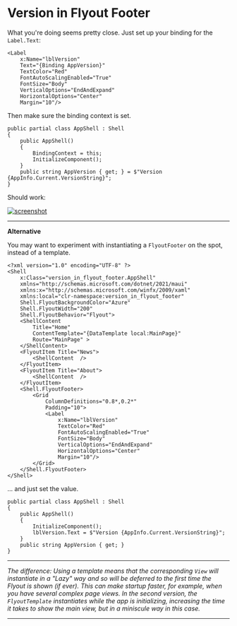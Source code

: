 # Version in Flyout Footer

What you're doing seems pretty close. Just set up your binding for the `Label.Text`:

```
<Label
    x:Name="lblVersion"
    Text="{Binding AppVersion}"
    TextColor="Red"             
    FontAutoScalingEnabled="True"
    FontSize="Body"
    VerticalOptions="EndAndExpand" 
    HorizontalOptions="Center"
    Margin="10"/>
```

Then make sure the binding context is set.

```
public partial class AppShell : Shell
{
    public AppShell()
    {
        BindingContext = this;  
        InitializeComponent(); 
    }
    public string AppVersion { get; } = $"Version {AppInfo.Current.VersionString}";
}
```
Should work:

[![screenshot][1]][1]

___

**Alternative**

You may want to experiment with instantiating a `FlyoutFooter` on the spot, instead of a template.

```
<?xml version="1.0" encoding="UTF-8" ?>
<Shell
    x:Class="version_in_flyout_footer.AppShell"
    xmlns="http://schemas.microsoft.com/dotnet/2021/maui"
    xmlns:x="http://schemas.microsoft.com/winfx/2009/xaml"
    xmlns:local="clr-namespace:version_in_flyout_footer"
    Shell.FlyoutBackgroundColor="Azure"
    Shell.FlyoutWidth="200"
    Shell.FlyoutBehavior="Flyout">
    <ShellContent
        Title="Home"
        ContentTemplate="{DataTemplate local:MainPage}"
        Route="MainPage" >
    </ShellContent>
    <FlyoutItem Title="News">
        <ShellContent  />
    </FlyoutItem>
    <FlyoutItem Title="About">
        <ShellContent  />
    </FlyoutItem>
    <Shell.FlyoutFooter>
        <Grid 
            ColumnDefinitions="0.8*,0.2*"
            Padding="10">
            <Label
                x:Name="lblVersion"
                TextColor="Red"             
                FontAutoScalingEnabled="True"
                FontSize="Body"
                VerticalOptions="EndAndExpand" 
                HorizontalOptions="Center"
                Margin="10"/>
        </Grid>
    </Shell.FlyoutFooter>
</Shell>
``` 

... and just set the value.

```
public partial class AppShell : Shell
{
    public AppShell()
    {
        InitializeComponent();
        lblVersion.Text = $"Version {AppInfo.Current.VersionString}";
    }
    public string AppVersion { get; }
}
```
___
*The difference: Using a template means that the corresponding `View` will instantiate in a "Lazy" way and so will be deferred to the first time the Flyout is shown (if ever). This can make startup faster, for example, when you have several complex page views. In the second version, the `FlyoutTemplate` instantiates while the app is initializing, increasing the time it takes to show the main view, but in a miniscule way in this case.*
___

  [1]: https://i.stack.imgur.com/X8G5A.png